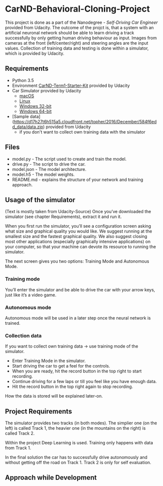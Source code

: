 # CarND-Behavioral-Cloning-Project
This project is done as a part of the Nanodegree - *Self-Driving Car Engineer* provided from Udacity. The outcome of the projct is, that a system with an artificial neuronal network should be able to learn driving a track successfully by only getting human driving behaviour as input. Images from cameras at the front (left/center/right) and steering angles are the input values. Collection of training data and testing is done within a simulator, which is provided by Udacity.

## Requirements
- Python 3.5
- Environment [CarND-Term1-Starter-Kit](https://github.com/udacity/CarND-Term1-Starter-Kit/blob/master/README.md) provided by Udacity
- Car Simulator provided by Udacity
  - [macOS](https://d17h27t6h515a5.cloudfront.net/topher/2016/November/5831f290_simulator-macos/simulator-macos.zip)
  - [Linux](https://d17h27t6h515a5.cloudfront.net/topher/2016/November/5831f0f7_simulator-linux/simulator-linux.zip)
  - [Windows 32-bit](https://d17h27t6h515a5.cloudfront.net/topher/2016/November/5831f4b6_simulator-windows-32/simulator-windows-32.zip)
  - [Windows 64-bit](https://d17h27t6h515a5.cloudfront.net/topher/2016/November/5831f3a4_simulator-windows-64/simulator-windows-64.zip)
- [Sample data] (https://d17h27t6h515a5.cloudfront.net/topher/2016/December/584f6edd_data/data.zip) provided from Udacity
  - if you don't want to collect own training data with the simulator

## Files
- model.py - The script used to create and train the model.
- drive.py - The script to drive the car. 
- model.json - The model architecture.
- model.h5 - The model weights.
- README.md - explains the structure of your network and training approach. 

## Usage of the simulator
(Text is mostly taken from Udacity-Source)
Once you’ve downloaded the simulator (see chapter Requirements), extract it and run it.

When you first run the simulator, you’ll see a configuration screen asking what size and graphical quality you would like. We suggest running at the smallest size and the fastest graphical quality. We also suggest closing most other applications (especially graphically intensive applications) on your computer, so that your machine can devote its resource to running the simulator.

The next screen gives you two options: Training Mode and Autonomous Mode.

### Training mode
You’ll enter the simulator and be able to drive the car with your arrow keys, just like it’s a video game.

### Autonomous mode
Autonomous mode will be used in a later step once the neural network is trained.

### Collection data
If you want to collect own training data -> use training mode of the simulator.

- Enter Training Mode in the simulator.
- Start driving the car to get a feel for the controls.
- When you are ready, hit the record button in the top right to start recording.
- Continue driving for a few laps or till you feel like you have enough data.
- Hit the record button in the top right again to stop recording.

How the data is stored will be explained later-on.

## Project Requirements
The simulator provides two tracks (in both modes). The simplier one (on the left) is called Track 1, the heavier one (in the mountains on the right) is called Track 2.

Within the project Deep Learning is used. Training only happens with data from Track 1. 

In the final solution the car has to successfully drive autonomously and without getting off the road on Track 1. Track 2 is only for self evaluation.

## Approach while Development

  

 
